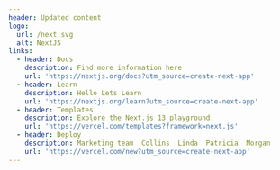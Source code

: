 ```yaml
---
header: Updated content
logo:
  url: /next.svg
  alt: NextJS
links:
  - header: Docs
    description: Find more information here
    url: 'https://nextjs.org/docs?utm_source=create-next-app'
  - header: Learn
    description: Hello Lets Learn
    url: 'https://nextjs.org/learn?utm_source=create-next-app'
  - header: Templates
    description: Explore the Next.js 13 playground.
    url: 'https://vercel.com/templates?framework=next.js'
  - header: Deploy
    description: Marketing team  Collins  Linda  Patricia  Morgan
    url: 'https://vercel.com/new?utm_source=create-next-app'
---
```


